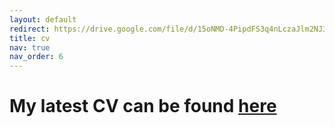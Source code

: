 ```yaml
---
layout: default
redirect: https://drive.google.com/file/d/15oNMD-4PipdFS3q4nLczaJlm2NJ3TqJj/view?usp=sharing
title: cv
nav: true
nav_order: 6
---
```


<h1>My latest CV can be found <a href="https://drive.google.com/file/d/15oNMD-4PipdFS3q4nLczaJlm2NJ3TqJj/view?usp=sharing"> here </a></h1>